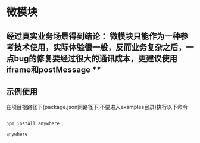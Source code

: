 # 微模块


## 经过真实业务场景得到结论： 微模块只能作为一种参考技术使用，实际体验很一般，反而业务复杂之后，一点bug的修复要经过很大的通讯成本，更建议使用iframe和postMessage **
## 示例使用

在项目根路径下(package.json同路径下,不要进入examples目录)执行以下命令

```sh

npm install anywhere

anywhere

```
